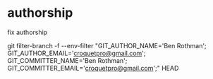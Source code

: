 # authorship
fix authorship

git filter-branch -f --env-filter "GIT_AUTHOR_NAME='Ben Rothman'; GIT_AUTHOR_EMAIL='croquetpro@gmail.com'; GIT_COMMITTER_NAME='Ben Rothman'; GIT_COMMITTER_EMAIL='croquetpro@gmail.com';" HEAD
